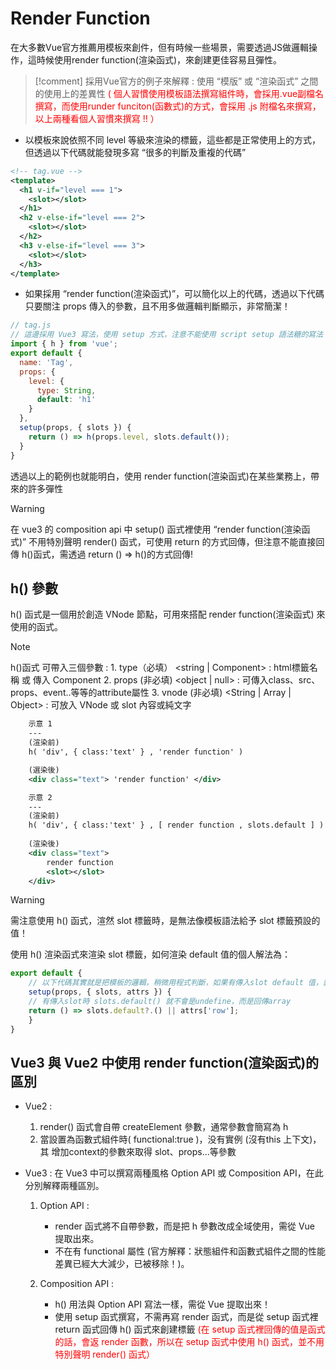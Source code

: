 # Render Function 
在大多數Vue官方推薦用模板來創件，但有時候一些場景，需要透過JS做邏輯操作，這時候使用render function(渲染函式)，來創建更佳容易且彈性。


<!--sec data-title="範例 :" data-id="section1" data-show=true ces-->

> [!comment]
> 採用Vue官方的例子來解釋 : 使用 “模版” 或 “渲染函式” 之間的使用上的差異性 <span style="color:red;"> ( 個人習慣使用模板語法撰寫組件時，會採用.vue副檔名撰寫，而使用runder funciton(函數式)的方式，會採用 .js 附檔名來撰寫，以上兩種看個人習慣來撰寫 !! ）</span>

- 以模板來說依照不同 level 等級來渲染的標籤，這些都是正常使用上的方式，但透過以下代碼就能發現多寫 “很多的判斷及重複的代碼”
  
```xml
<!-- tag.vue -->
<template>
  <h1 v-if="level === 1">
    <slot></slot>
  </h1>
  <h2 v-else-if="level === 2">
    <slot></slot>
  </h2>
  <h3 v-else-if="level === 3">
    <slot></slot>
  </h3>
</template>
```

- 如果採用 “render function(渲染函式)”，可以簡化以上的代碼，透過以下代碼只要關注 props 傳入的參數，且不用多做邏輯判斷顯示，非常簡潔！

```js
// tag.js
// 這邊採用 Vue3 寫法，使用 setup 方式，注意不能使用 script setup 語法糖的寫法（目前還不支援
import { h } from 'vue';
export default {
  name: 'Tag',
  props: {
    level: {
      type: String,
      default: 'h1'
    }
  },
  setup(props, { slots }) {
    return () => h(props.level, slots.default());
  }
}
```

<!--endsec-->

透過以上的範例也就能明白，使用 render function(渲染函式)在某些業務上，帶來的許多彈性

> [!warning]
> 在 vue3 的 composition api 中 setup() 函式裡使用 “render function(渲染函式)” 不用特別聲明 render() 函式，可使用 return 的方式回傳，但注意不能直接回傳 h()函式，需透過 return () => h()的方式回傳!



## h() 參數

h() 函式是一個用於創造 VNode 節點，可用來搭配 render function(渲染函式) 來使用的函式。

> [!note]
> h()函式 可帶入三個參數 :
    1. type（必填） <string | Component> : html標籤名稱 或 傳入 Component
    2. props (非必填) <object | null> : 可傳入class、src、props、event..等等的attribute屬性
    3. vnode (非必填) <String | Array | Object> : 可放入 VNode 或 slot 內容或純文字

<!--sec data-title="h()渲染的示意圖 :" data-id="section2" data-show=true ces-->
 
```xml
    示意 1
    ---
    (渲染前)
    h( 'div', { class:'text' } , 'render function' )

    (選染後)
    <div class="text"> 'render function' </div>

    示意 2
    ---
    (渲染前)
    h( 'div', { class:'text' } , [ render function , slots.default ] )
        
    (渲染後)       
    <div class="text">
        render function 
        <slot></slot>
    </div>
```

> [!warning]
> 需注意使用 h() 函式，渲然 slot 標籤時，是無法像模板語法給予 slot 標籤預設的值！

使用 h() 渲染函式來渲染 slot 標籤，如何渲染 default 值的個人解法為：

```js
export default {
    // 以下代碼其實就是把模板的邏輯，稍微用程式判斷，如果有傳入slot default 值，就傳入 slot標籤，如果沒有直接渲染預設值!
    setup(props, { slots, attrs }) {
    // 有傳入slot時 slots.default() 就不會是undefine，而是回傳array
    return () => slots.default?.() || attrs['row'];
    }
}
```
  
<!--endsec-->

## Vue3 與 Vue2 中使用 render function(渲染函式)的區別

- Vue2 : 
  1. render() 函式會自帶 createElement 參數，通常參數會簡寫為 h
  2. 當設置為函數式組件時( functional:true )，没有實例 (沒有this 上下文)，其 增加context的參數來取得 slot、props...等參數

- Vue3 : 在 Vue3 中可以撰寫兩種風格 Option API 或 Composition API，在此分別解釋兩種區別。
  1. Option API :
     - render 函式將不自帶參數，而是把 h 參數改成全域使用，需從 Vue 提取出來。
     - 不在有 functional 屬性 (官方解釋：狀態組件和函數式組件之間的性能差異已經大大減少，已被移除！)。

  2. Composition API :
     - h() 用法與 Option API 寫法一樣，需從 Vue 提取出來！
     - 使用 setup 函式撰寫，不需再寫 render 函式，而是從 setup 函式裡 return 函式回傳 h() 函式來創建標籤 <span style="color:red;"> (在 setup 函式裡回傳的值是函式的話，會返 render 函數，所以在 setup 函式中使用 h() 函式，並不用特別聲明 render() 函式）
  
